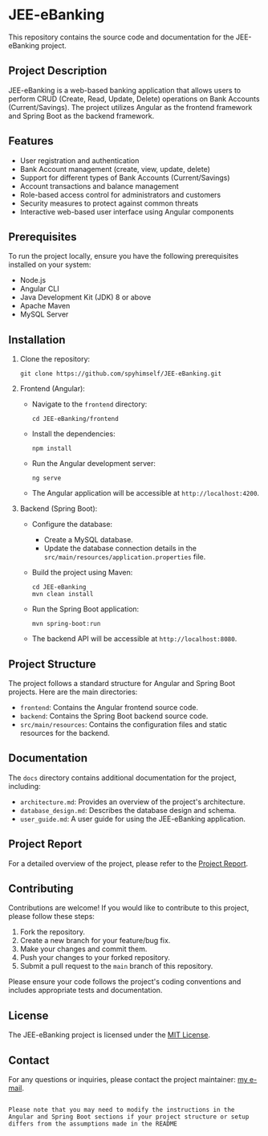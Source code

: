 # JEE-eBanking

This repository contains the source code and documentation for the JEE-eBanking project.

## Project Description

JEE-eBanking is a web-based banking application that allows users to perform CRUD (Create, Read, Update, Delete) operations on Bank Accounts (Current/Savings). The project utilizes Angular as the frontend framework and Spring Boot as the backend framework.

## Features

- User registration and authentication
- Bank Account management (create, view, update, delete)
- Support for different types of Bank Accounts (Current/Savings)
- Account transactions and balance management
- Role-based access control for administrators and customers
- Security measures to protect against common threats
- Interactive web-based user interface using Angular components

## Prerequisites

To run the project locally, ensure you have the following prerequisites installed on your system:

- Node.js
- Angular CLI
- Java Development Kit (JDK) 8 or above
- Apache Maven
- MySQL Server

## Installation

1. Clone the repository:

   ```shell
   git clone https://github.com/spyhimself/JEE-eBanking.git
   ```

2. Frontend (Angular):

   - Navigate to the `frontend` directory:

     ```shell
     cd JEE-eBanking/frontend
     ```

   - Install the dependencies:

     ```shell
     npm install
     ```

   - Run the Angular development server:

     ```shell
     ng serve
     ```

   - The Angular application will be accessible at `http://localhost:4200`.

3. Backend (Spring Boot):

   - Configure the database:
     - Create a MySQL database.
     - Update the database connection details in the `src/main/resources/application.properties` file.

   - Build the project using Maven:

     ```shell
     cd JEE-eBanking
     mvn clean install
     ```

   - Run the Spring Boot application:

     ```shell
     mvn spring-boot:run
     ```

   - The backend API will be accessible at `http://localhost:8080`.

## Project Structure

The project follows a standard structure for Angular and Spring Boot projects. Here are the main directories:

- `frontend`: Contains the Angular frontend source code.
- `backend`: Contains the Spring Boot backend source code.
- `src/main/resources`: Contains the configuration files and static resources for the backend.

## Documentation

The `docs` directory contains additional documentation for the project, including:

- `architecture.md`: Provides an overview of the project's architecture.
- `database_design.md`: Describes the database design and schema.
- `user_guide.md`: A user guide for using the JEE-eBanking application.

## Project Report

For a detailed overview of the project, please refer to the [Project Report](https://docs.google.com/document/d/1fEcciIKeUQ1fUNL1orZhFtNt1AwjxhdWxo9YEWaDYRU/edit?usp=sharing).

## Contributing

Contributions are welcome! If you would like to contribute to this project, please follow these steps:

1. Fork the repository.
2. Create a new branch for your feature/bug fix.
3. Make your changes and commit them.
4. Push your changes to your forked repository.
5. Submit a pull request to the `main` branch of this repository.

Please ensure your code follows the project's coding conventions and includes appropriate tests and documentation.

## License

The JEE-eBanking project is licensed under the [MIT License](LICENSE).

## Contact

For any questions or inquiries, please contact the project maintainer: [my e-mail](mailto:tararayman7@gmail.com).
```

Please note that you may need to modify the instructions in the Angular and Spring Boot sections if your project structure or setup differs from the assumptions made in the README
